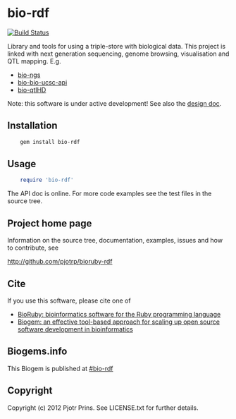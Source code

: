 # bio-rdf

[![Build Status](https://secure.travis-ci.org/pjotrp/bioruby-rdf.png)](http://travis-ci.org/pjotrp/bioruby-rdf)

Library and tools for using a triple-store with biological data. This
project is linked with next generation sequencing, genome browsing, visualisation and
QTL mapping. E.g.

* [bio-ngs](http://www.biogems.info/#bio-ngs)
* [bio-bio-ucsc-api](http://www.biogems.info/#bio-ucsc-api)
* [bio-qtlHD](http://www.biogems.info/#bio-qtlHD)

Note: this software is under active development! See also the [design
doc](https://github.com/pjotrp/bioruby-rdf/blob/master/doc/design.md).

## Installation

```sh
    gem install bio-rdf
```

## Usage

```ruby
    require 'bio-rdf'
```

The API doc is online. For more code examples see the test files in
the source tree.
        
## Project home page

Information on the source tree, documentation, examples, issues and
how to contribute, see

  http://github.com/pjotrp/bioruby-rdf

## Cite

If you use this software, please cite one of
  
* [BioRuby: bioinformatics software for the Ruby programming language](http://dx.doi.org/10.1093/bioinformatics/btq475)
* [Biogem: an effective tool-based approach for scaling up open source software development in bioinformatics](http://dx.doi.org/10.1093/bioinformatics/bts080)

## Biogems.info

This Biogem is published at [#bio-rdf](http://biogems.info/index.html)

## Copyright

Copyright (c) 2012 Pjotr Prins. See LICENSE.txt for further details.

